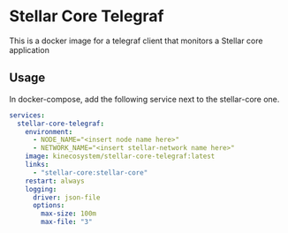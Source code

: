 # Stellar Core Telegraf

This is a docker image for a telegraf client that monitors a Stellar core application

## Usage

In docker-compose, add the following service next to the stellar-core one.

```yaml
services:
  stellar-core-telegraf:
    environment:
      - NODE_NAME="<insert node name here>"
      - NETWORK_NAME="<insert stellar-network name here>"
    image: kinecosystem/stellar-core-telegraf:latest
    links:
      - "stellar-core:stellar-core"
    restart: always
    logging:
      driver: json-file
      options:
        max-size: 100m
        max-file: "3"
```

